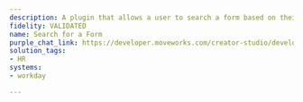 ```yaml
---
description: A plugin that allows a user to search a form based on their query.
fidelity: VALIDATED
name: Search for a Form
purple_chat_link: https://developer.moveworks.com/creator-studio/developer-tools/purple-chat/?conversation=%7B%22startTimestamp%22%3A%2211%3A43+AM%22%2C%22messages%22%3A%5B%7B%22parts%22%3A%5B%7B%22richText%22%3A%22I+need+to+update+my+benefits+elections.%22%7D%5D%2C%22role%22%3A%22user%22%7D%2C%7B%22parts%22%3A%5B%7B%22richText%22%3A%22Okay%2C+I+can+help+with+that%21+To+update+your+benefits+elections%2C+you+can+fill+out+one+of+the+following+forms+in+%3Cb%3EWorkday%3C%2Fb%3E.%22%7D%5D%2C%22role%22%3A%22assistant%22%7D%2C%7B%22parts%22%3A%5B%7B%22richText%22%3A%22%3Cb%3EBenefits+Enrollment+-+Qualifying+Life+Event%3C%2Fb%3E%22%7D%2C%7B%22buttons%22%3A%5B%7B%22buttonText%22%3A%22Complete+this+form%22%2C%22style%22%3A%22filled%22%7D%5D%7D%2C%7B%22richText%22%3A%22%3Cb%3EChange+Benefits+Elections+-+Open+Enrollment%3C%2Fb%3E%22%7D%2C%7B%22buttons%22%3A%5B%7B%22buttonText%22%3A%22Complete+this+form%22%2C%22style%22%3A%22outlined%22%7D%5D%7D%2C%7B%22richText%22%3A%22%3Cb%3EView+Current+Benefits+Summary%3C%2Fb%3E%22%7D%2C%7B%22buttons%22%3A%5B%7B%22buttonText%22%3A%22View+summary%22%2C%22style%22%3A%22outlined%22%7D%5D%7D%5D%2C%22role%22%3A%22assistant%22%7D%5D%7D
solution_tags:
- HR
systems:
- workday

---
```

